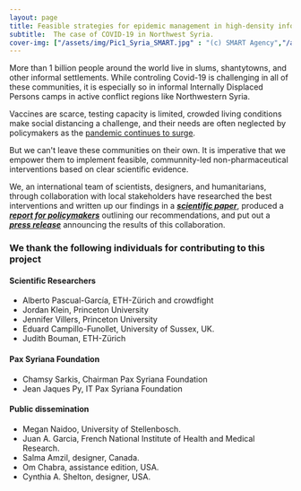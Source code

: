 ```yaml
---
layout: page
title: Feasible strategies for epidemic management in high-density informal settlements.
subtitle:  The case of COVID-19 in Northwest Syria.
cover-img: ["/assets/img/Pic1_Syria_SMART.jpg" : "(c) SMART Agency","/assets/img/Pic1_Syria_SMART.jpg" : "(c) SMART Agency","/assets/img/Pic2_Syria_SMART.jpg" : "(c) SMART Agency","/assets/img/Pic3_Syria_SMART.jpg" : "(c) SMART Agency","/assets/img/Pic4_Syria_SMART.jpg" : "(c) SMART Agency","/assets/img/Pic5_Syria_SMART.jpg" : "(c) SMART Agency","/assets/img/Pic6_Syria_SMART.jpg" : "(c) SMART Agency",]
---
```



More than 1 billion people around the world live in slums, shantytowns, and other informal settlements. While controling Covid-19 is challenging in all of these communities, it is especially so in informal Internally Displaced Persons camps in active conflict regions like Northwestern Syria. 

Vaccines are scarce, testing capacity is limited, crowded living conditions make social distancing a challenge, and their needs are often neglected by policymakers as the [pandemic continues to surge](https://reliefweb.int/report/syrian-arab-republic/second-surge-covid-19-cases-northwest-syria-likely-cases-doubled-month). 

But we can't leave these communities on their own. It is imperative that we empower them to implement feasible, communnity-led non-pharmaceutical interventions based on clear scientific evidence. 

We, an international team of scientists, designers, and humanitarians, through collaboration with local stakeholders have researched the best interventions and written up our findings in a ***[scientific paper](https://www.medrxiv.org/content/10.1101/2020.08.26.20181990v3)***, produced a ***[report for policymakers](https://raw.githubusercontent.com/crowdfightcovid19/req-550-Syria/master/covid-in-NW-Syria-gh-pages/COVID_19_SYRIA_Policy_Report_Pax_Syriana.pdf)*** outlining our recommendations, and put out a ***[press release](https://raw.githubusercontent.com/crowdfightcovid19/req-550-Syria/master/covid-in-NW-Syria-gh-pages/Syria%20-%20Press%20release%20-%20Pax%20Syriana.pdf)*** announcing the results of this collaboration.


### We thank the following individuals for contributing to this project

#### Scientific Researchers

* Alberto Pascual-García, ETH-Zürich and crowdfight 
* Jordan Klein, Princeton University 
* Jennifer Villers, Princeton University 
* Eduard Campillo-Funollet, University of Sussex, UK. 
* Judith Bouman, ETH-Zürich 

#### Pax Syriana Foundation

* Chamsy Sarkis, Chairman Pax Syriana Foundation 
* Jean Jaques Py, IT Pax Syriana Foundation

#### Public dissemination

* Megan Naidoo, University of Stellenbosch.
* Juan A. Garcia, French National Institute of Health and Medical Research.
* Salma Amzil, designer, Canada.
* Om Chabra, assistance edition, USA.
* Cynthia A. Shelton, designer, USA.
